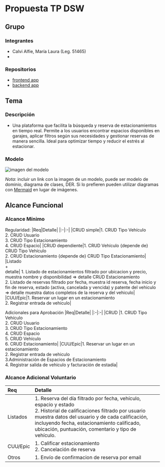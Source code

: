 # Propuesta TP DSW

## Grupo
### Integrantes
* Calvi Alfie, María Laura (Leg. 51465)
* 

### Repositorios
* [frontend app](https://github.com/lauracalvi5/tp-dsw-frontend-2025)
* [backend app](https://github.com/lauracalvi5/tp-dsw-backend-2025)


## Tema
### Descripción
* Una plataforma que facilita la búsqueda y reserva de estacionamientos en tiempo real. Permite a los usuarios encontrar espacios disponibles en garajes, aplicar filtros según sus necesidades y gestionar reservas de manera sencilla. Ideal para optimizar tiempo y reducir el estrés al estacionar.

### Modelo
![imagen del modelo]()

*Nota*: incluir un link con la imagen de un modelo, puede ser modelo de dominio, diagrama de clases, DER. Si lo prefieren pueden utilizar diagramas con [Mermaid](https://mermaid.js.org) en lugar de imágenes.

## Alcance Funcional 

### Alcance Mínimo

Regularidad:
|Req|Detalle|
|:-|:-|
|CRUD simple|1. CRUD Tipo Vehículo<br>2. CRUD Usuario<br>3. CRUD Tipo Estacionamiento<br>4. CRUD Espacio|
|CRUD dependiente|1. CRUD Vehículo {depende de} CRUD Tipo Vehículo<br>2. CRUD Estacionamiento {depende de} CRUD Tipo Estacionamiento|
|Listado<br>+<br>detalle| 1. Listado de estacionamientos filtrado por ubicacion y precio, muestra nombre y disponibilidad => detalle CRUD Estacionamiento<br> 2. Listado de reservas filtrado por fecha, muestra id reserva, fecha inicio y fin de reserva, estado (activa, cancelada y vencida) y patente del vehiculo => detalle muestra datos completos de la reserva y del vehiculo|
|CUU/Epic|1. Reservar un lugar en un estacionamiento <br>2. Registrar entrada de vehiculo|


Adicionales para Aprobación
|Req|Detalle|
|:-|:-|
|CRUD |1. CRUD Tipo Vehículo<br>2. CRUD Usuario<br>3. CRUD Tipo Estacionamiento<br>4. CRUD Espacio<br>5. CRUD Vehículo<br>6. CRUD Estacionamiento|
|CUU/Epic|1. Reservar un lugar en un estacionamiento <br>2. Registrar entrada de vehiculo<br>3.Administración de Espacios de Estacionamiento <br>4. Registrar salida de vehiculo y facturación de estadía|


### Alcance Adicional Voluntario


|Req|Detalle|
|:-|:-|
|Listados |1. Reserva del día filtrado por fecha, vehículo, espacio y estado <br>2. Historial de calificaciones filtrado por usuario muestra datos del usuario y de cada calificación, incluyendo fecha, estacionamiento calificado, ubicación, puntuación, comentario y tipo de vehículo.|
|CUU/Epic|1. Calificar estacionamiento<br>2. Cancelación de reserva|
|Otros|1. Envío de confirmacion de reserva por email|
